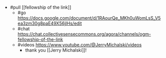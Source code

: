 - #pull [[fellowship of the link]]
  - #go https://docs.google.com/document/d/1RAourQe_MKh0uWomLsS_V5ea3zm30g8paE49X56jIHs/edit
  - #chat https://chat.collectivesensecommons.org/agora/channels/ogm-fellowship-of-the-link
  - #videos https://www.youtube.com/@JerryMichalski/videos
    - thank you [[Jerry Michalski]]!

